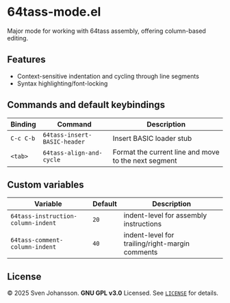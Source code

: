 
# 64tass-mode.el

Major mode for working with 64tass assembly, offering column-based editing. 

## Features

- Context-sensitive indentation and cycling through line segments
- Syntax highlighting/font-locking

## Commands and default keybindings

| Binding   | Command                      | Description                                          |
|-----------|------------------------------|------------------------------------------------------|
| `C-c C-b` | `64tass-insert-BASIC-header` | Insert BASIC loader stub                             |
| `<tab>`   | `64tass-align-and-cycle`     | Format the current line and move to the next segment |

## Custom variables

| Variable                           | Default | Description                                     |
|------------------------------------|---------|-------------------------------------------------|
| `64tass-instruction-column-indent` | `20`    | indent-level for assembly instructions          |
| `64tass-comment-column-indent`     | `40`    | indent-level for trailing/right-margin comments |

## License

© 2025 Sven Johansson. **GNU GPL v3.0** Licensed. See [`LICENSE`](LICENSE) for details.
